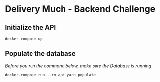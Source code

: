 # Delivery Much - Backend Challenge

## Initialize the API

```
docker-compose up
```

## Populate the database

<i>Before you run the command below, make sure the Database is running</i>

```
docker-compose run --rm api yarn populate
```
